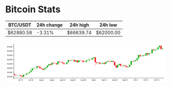 # Bitcoin Stats

BTC/USDT|24h change|24h high|24h low|
|---|---|---|---|
|$62880.58|-3.31%|$66639.74|$62000.00|

<img src="./chart.svg">
